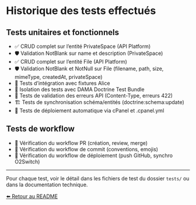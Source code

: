 # Historique des tests effectués

## Tests unitaires et fonctionnels

- ✅ CRUD complet sur l’entité PrivateSpace (API Platform)
- 🛡️ Validation NotBlank sur name et description (PrivateSpace)
- ✅ CRUD complet sur l’entité File (API Platform)
- 🛡️ Validation NotBlank et NotNull sur File (filename, path, size, mimeType, createdAt, privateSpace)
- 🧪 Tests d’intégration avec fixtures Alice
- 🔄 Isolation des tests avec DAMA Doctrine Test Bundle
- 🚨 Tests de validation des erreurs API (Content-Type, erreurs 422)
- 🏗️ Tests de synchronisation schéma/entités (doctrine:schema:update)
- 🚀 Tests de déploiement automatique via cPanel et .cpanel.yml

## Tests de workflow

- 🔀 Vérification du workflow PR (création, review, merge)
- 📝 Vérification du workflow de commit (conventions, emojis)
- 🚦 Vérification du workflow de déploiement (push GitHub, synchro O2Switch)

---

Pour chaque test, voir le détail dans les fichiers de test du dossier `tests/` ou dans la documentation technique.

[⬅️ Retour au README](README.md)
